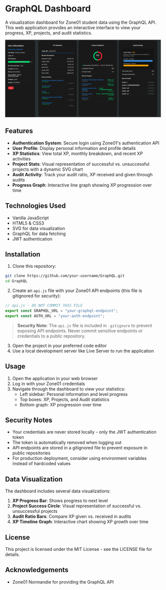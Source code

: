 # GraphQL Dashboard

A visualization dashboard for Zone01 student data using the GraphQL API. This web application provides an interactive interface to view your progress, XP, projects, and audit statistics.

![Dashboard Preview](dashboard-preview.png)

## Features

- **Authentication System**: Secure login using Zone01's authentication API
- **User Profile**: Display personal information and profile details
- **XP Statistics**: View total XP, monthly breakdown, and recent XP activities
- **Project Stats**: Visual representation of successful vs. unsuccessful projects with a dynamic SVG chart
- **Audit Activity**: Track your audit ratio, XP received and given through audits
- **Progress Graph**: Interactive line graph showing XP progression over time

## Technologies Used

- Vanilla JavaScript
- HTML5 & CSS3
- SVG for data visualization
- GraphQL for data fetching
- JWT authentication

## Installation

1. Clone this repository:
```bash
git clone https://github.com/your-username/GraphQL.git
cd GraphQL
```

2. Create an `api.js` file with your Zone01 API endpoints (this file is gitignored for security):
```javascript
// api.js - DO NOT COMMIT THIS FILE
export const GRAPHQL_URL = "your-graphql-endpoint";
export const AUTH_URL = "your-auth-endpoint";
```

> **Security Note**: The `api.js` file is included in `.gitignore` to prevent exposing API endpoints. Never commit sensitive endpoints or credentials to a public repository.

3. Open the project in your preferred code editor
4. Use a local development server like Live Server to run the application

## Usage

1. Open the application in your web browser
2. Log in with your Zone01 credentials
3. Navigate through the dashboard to view your statistics:
   - Left sidebar: Personal information and level progress
   - Top boxes: XP, Projects, and Audit statistics
   - Bottom graph: XP progression over time

## Security Notes

- Your credentials are never stored locally - only the JWT authentication token
- The token is automatically removed when logging out
- API endpoints are stored in a gitignored file to prevent exposure in public repositories
- For production deployment, consider using environment variables instead of hardcoded values

## Data Visualization

The dashboard includes several data visualizations:

1. **XP Progress Bar**: Shows progress to next level
2. **Project Success Circle**: Visual representation of successful vs. unsuccessful projects
3. **Audit Ratio Bars**: Compare XP given vs. received in audits
4. **XP Timeline Graph**: Interactive chart showing XP growth over time

## License

This project is licensed under the MIT License - see the LICENSE file for details.

## Acknowledgements

- Zone01 Normandie for providing the GraphQL API
